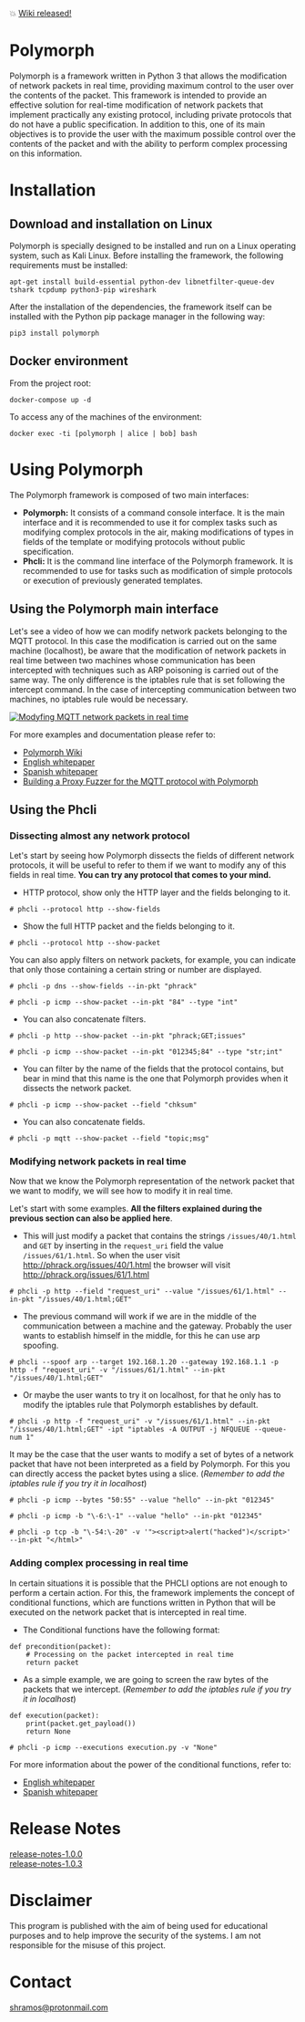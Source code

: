 :boom: [Wiki released!](https://github.com/shramos/polymorph/wiki)

# Polymorph

Polymorph is a framework written in Python 3 that allows the modification of network packets in real time, providing maximum control to the user over the contents of the packet. This framework is intended to provide an effective solution for real-time modification of network packets that implement practically any existing protocol, including private protocols that do not have a public specification. In addition to this, one of its main objectives is to provide the user with the maximum possible control over the contents of the packet and with the ability to perform complex processing on this information.


# Installation

## Download and installation on Linux

Polymorph is specially designed to be installed and run on a Linux operating system, such as Kali Linux. Before installing the framework, the following requirements must be installed:

```
apt-get install build-essential python-dev libnetfilter-queue-dev tshark tcpdump python3-pip wireshark
```
After the installation of the dependencies, the framework itself can be installed with the Python pip package manager in the following way:
```
pip3 install polymorph
```

## Docker environment

From the project root:
```
docker-compose up -d
```
To access any of the machines of the environment:
```
docker exec -ti [polymorph | alice | bob] bash
```

# Using Polymorph

The Polymorph framework is composed of two main interfaces:

 - **Polymorph:** It consists of a command console interface. It is the main interface and it is recommended to use it for complex tasks such as modifying complex protocols in the air, making modifications of types in fields of the template or modifying protocols without public specification.
 - **Phcli:** It is the command line interface of the Polymorph framework. It is recommended to use for tasks such as modification of simple protocols or execution of previously generated templates.

## Using the Polymorph main interface
Let's see a video of how we can modify network packets belonging to the MQTT protocol. In this case the modification is carried out on the same machine (localhost), be aware that the modification of network packets in real time between two machines whose communication has been intercepted with techniques such as ARP poisoning is carried out of the same way. The only difference is the iptables rule that is set following the intercept command. In the case of intercepting communication between two machines, no iptables rule would be necessary.

[![Modyfing MQTT network packets in real time](https://img.youtube.com/vi/o9EWMBzURos/0.jpg)](https://www.youtube.com/watch?v=o9EWMBzURos&feature=youtu.be)

For more examples and documentation please refer to:

-   [Polymorph Wiki](https://github.com/shramos/polymorph/wiki)
-   [English whitepaper](https://github.com/shramos/polymorph/blob/master/doc/whitepaper/whitepaper_english.pdf)
-   [Spanish whitepaper](https://github.com/shramos/polymorph/blob/master/doc/whitepaper/whitepaper_spanish.pdf)
-   [Building a Proxy Fuzzer for the MQTT protocol with Polymorph](http://www.shramos.com/2018/04/building-proxy-fuzzer-for-mqtt-protocol.html)

## Using the Phcli

### Dissecting almost any network protocol
Let's start by seeing how Polymorph dissects the fields of different network protocols, it will be useful to refer to them if we want to modify any of this fields in real time. **You can try any protocol that comes to your mind.**

 - HTTP protocol, show only the HTTP layer and the fields belonging to it.
```
# phcli --protocol http --show-fields
```
- Show the full HTTP packet and the fields belonging to it.
```
# phcli --protocol http --show-packet
```
You can also apply filters on network packets, for example, you can indicate that only those containing a certain string or number are displayed.
```
# phcli -p dns --show-fields --in-pkt "phrack"
```
```
# phcli -p icmp --show-packet --in-pkt "84" --type "int"
```
- You can also concatenate filters.
```
# phcli -p http --show-packet --in-pkt "phrack;GET;issues"
```
```
# phcli -p icmp --show-packet --in-pkt "012345;84" --type "str;int"
```
- You can filter by the name of the fields that the protocol contains, but bear in mind that this name is the one that Polymorph provides when it dissects the network packet.
```
# phcli -p icmp --show-packet --field "chksum"
```
- You can also concatenate fields.
```
# phcli -p mqtt --show-packet --field "topic;msg"
```

### Modifying network packets in real time
Now that we know the Polymorph representation of the network packet that we want to modify, we will see how to modify it in real time.

Let's start with some examples. **All the filters explained during the previous section can also be applied here**. 
- This will just modify a packet that contains the strings `/issues/40/1.html` and `GET` by inserting in the `request_uri` field the value `/issues/61/1.html`. So when the user visit http://phrack.org/issues/40/1.html the browser will visit http://phrack.org/issues/61/1.html
```
# phcli -p http --field "request_uri" --value "/issues/61/1.html" --in-pkt "/issues/40/1.html;GET"
```
- The previous command will work if we are in the middle of the communication between a machine and the gateway. Probably the user wants to establish himself in the middle, for this he can use arp spoofing.
```
# phcli --spoof arp --target 192.168.1.20 --gateway 192.168.1.1 -p http -f "request_uri" -v "/issues/61/1.html" --in-pkt "/issues/40/1.html;GET"
```
- Or maybe the user wants to try it on localhost, for that he only has to modify the iptables rule that Polymorph establishes by default.
```
# phcli -p http -f "request_uri" -v "/issues/61/1.html" --in-pkt "/issues/40/1.html;GET" -ipt "iptables -A OUTPUT -j NFQUEUE --queue-num 1"
```
It may be the case that the user wants to modify a set of bytes of a network packet that have not been interpreted as a field by Polymorph. For this you can directly access the packet bytes using a slice. (*Remember to add the *iptables* rule if you try it in localhost*)
```
# phcli -p icmp --bytes "50:55" --value "hello" --in-pkt "012345"
```
```
# phcli -p icmp -b "\-6:\-1" --value "hello" --in-pkt "012345"
```
```
# phcli -p tcp -b "\-54:\-20" -v '"><script>alert("hacked")</script>' --in-pkt "</html>"
```

### Adding complex processing in real time

In certain situations it is possible that the PHCLI options are not enough to perform a certain action. For this, the framework implements the concept of conditional functions, which are functions written in Python that will be executed on the network packet that is intercepted in real time.
- The Conditional functions have the following format:
```
def precondition(packet):
    # Processing on the packet intercepted in real time
    return packet
```
- As a simple example, we are going to screen the raw bytes of the packets that we intercept. (*Remember to add the *iptables* rule if you try it in localhost*)
```
def execution(packet):
    print(packet.get_payload())
    return None
```
```
# phcli -p icmp --executions execution.py -v "None"
```
For more information about the power of the conditional functions, refer to:
-   [English whitepaper](https://github.com/shramos/polymorph/blob/master/doc/whitepaper/whitepaper_english.pdf)
-   [Spanish whitepaper](https://github.com/shramos/polymorph/blob/master/doc/whitepaper/whitepaper_spanish.pdf)

# Release Notes
[release-notes-1.0.0](https://github.com/shramos/polymorph/blob/master/doc/release-notes/release-notes-1.0.0.md)\
[release-notes-1.0.3](https://github.com/shramos/polymorph/blob/master/doc/release-notes/release-notes-1.0.3.md)

# Disclaimer
This program is published with the aim of being used for educational purposes and to help improve the security of the systems. I am not responsible for the misuse of this project.

# Contact

[shramos@protonmail.com](mailto:shramos@protonmail.com)
